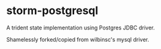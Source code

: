 storm-postgresql
===========

A trident state implementation using Postgres JDBC driver.

Shamelessly forked/copied from wilbinsc's mysql driver.